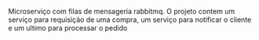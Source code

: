 Microserviço com filas de mensageria rabbitmq. O projeto contem um serviço para requisição de uma compra, um serviço para notificar o cliente e um ultimo para processar o pedido
